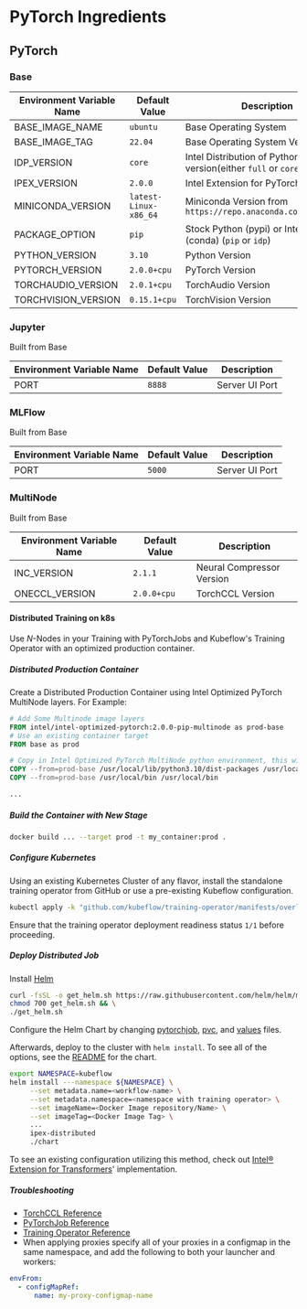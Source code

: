 # PyTorch Ingredients

## PyTorch

### Base

| Environment Variable Name | Default Value | Description |
| --- | --- | --- |
| BASE_IMAGE_NAME | `ubuntu` | Base Operating System |
| BASE_IMAGE_TAG | `22.04` | Base Operating System Version |
| IDP_VERSION | `core` | Intel Distribution of Python version(either `full` or `core`) |
| IPEX_VERSION | `2.0.0` | Intel Extension for PyTorch Version |
| MINICONDA_VERSION | `latest-Linux-x86_64` | Miniconda Version from `https://repo.anaconda.com/miniconda` |
| PACKAGE_OPTION | `pip` | Stock Python (pypi) or Intel Python (conda) (`pip` or `idp`) |
| PYTHON_VERSION | `3.10` | Python Version |
| PYTORCH_VERSION | `2.0.0+cpu` | PyTorch Version |
| TORCHAUDIO_VERSION | `2.0.1+cpu` | TorchAudio Version |
| TORCHVISION_VERSION | `0.15.1+cpu` | TorchVision Version |

### Jupyter

Built from Base

| Environment Variable Name | Default Value | Description |
| --- | --- | --- |
| PORT | `8888` | Server UI Port |

### MLFlow

Built from Base

| Environment Variable Name | Default Value | Description |
| --- | --- | --- |
| PORT | `5000` | Server UI Port |

### MultiNode

Built from Base

| Environment Variable Name | Default Value | Description |
| --- | --- | --- |
| INC_VERSION | `2.1.1` | Neural Compressor Version |
| ONECCL_VERSION | `2.0.0+cpu` | TorchCCL Version |

#### Distributed Training on k8s

Use _N_-Nodes in your Training with PyTorchJobs and Kubeflow's Training Operator with an optimized production container.

##### Distributed Production Container

Create a Distributed Production Container using Intel Optimized PyTorch MultiNode layers. For Example:

```dockerfile
# Add Some Multinode image layers
FROM intel/intel-optimized-pytorch:2.0.0-pip-multinode as prod-base
# Use an existing container target
FROM base as prod

# Copy in Intel Optimized PyTorch MultiNode python environment, this will overwrite any packages with the same name
COPY --from=prod-base /usr/local/lib/python3.10/dist-packages /usr/local/lib/python3.10/dist-packages
COPY --from=prod-base /usr/local/bin /usr/local/bin

...
```

##### Build the Container with New Stage

```bash
docker build ... --target prod -t my_container:prod .
```

##### Configure Kubernetes

Using an existing Kubernetes Cluster of any flavor, install the standalone training operator from GitHub or use a pre-existing Kubeflow configuration.

```bash
kubectl apply -k "github.com/kubeflow/training-operator/manifests/overlays/standalone"
```

Ensure that the training operator deployment readiness status `1/1` before proceeding.

##### Deploy Distributed Job

Install [Helm](https://helm.sh/docs/intro/install/)

```bash
curl -fsSL -o get_helm.sh https://raw.githubusercontent.com/helm/helm/main/scripts/get-helm-3 && \
chmod 700 get_helm.sh && \
./get_helm.sh
```

Configure the Helm Chart by changing [pytorchjob](chart/templates/pytorchjob.yaml#L18-L46), [pvc](chart/templates/pvc.yaml), and [values](chart/values.yaml) files.

Afterwards, deploy to the cluster with `helm install`. To see all of the options, see the [README](chart/README.md) for the chart.

```bash
export NAMESPACE=kubeflow
helm install ---namespace ${NAMESPACE} \
     --set metadata.name=<workflow-name> \
     --set metadata.namespace=<namespace with training operator> \
     --set imageName=<Docker Image repository/Name> \
     --set imageTag=<Docker Image Tag> \
     ...
     ipex-distributed
     ./chart
```

To see an existing configuration utilizing this method, check out [Intel® Extension for Transformers](https://github.com/intel/intel-extension-for-transformers/blob/main/docker/README.md#kubernetes)' implementation.

##### Troubleshooting

- [TorchCCL Reference](https://github.com/intel/torch-ccl)
- [PyTorchJob Reference](https://www.kubeflow.org/docs/components/training/pytorch/)
- [Training Operator Reference](https://github.com/kubeflow/training-operator)
- When applying proxies specify all of your proxies in a configmap in the same namespace, and add the following to both your launcher and workers:

```yaml
envFrom:
  - configMapRef:
      name: my-proxy-configmap-name
```

